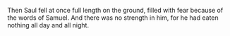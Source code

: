 Then Saul fell at once full length on the ground, filled with fear because of the words of Samuel. And there was no strength in him, for he had eaten nothing all day and all night.

